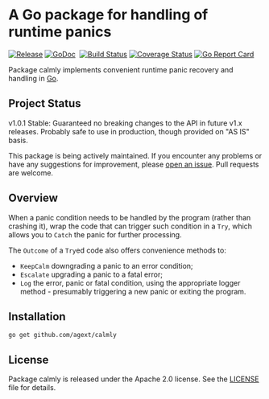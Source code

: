 # A Go package for handling of runtime panics

[![Release](https://img.shields.io/github/release/agext/calmly.svg?style=flat)](https://github.com/agext/calmly/releases/latest)
[![GoDoc](https://img.shields.io/badge/godoc-reference-blue.svg?style=flat)](https://godoc.org/github.com/agext/calmly) 
[![Build Status](https://travis-ci.org/agext/calmly.svg?branch=master&style=flat)](https://travis-ci.org/agext/calmly)
[![Coverage Status](https://coveralls.io/repos/github/agext/calmly/badge.svg?style=flat)](https://coveralls.io/github/agext/calmly)
[![Go Report Card](https://goreportcard.com/badge/github.com/agext/calmly?style=flat)](https://goreportcard.com/report/github.com/agext/calmly)


Package calmly implements convenient runtime panic recovery and handling in [Go](http://golang.org).

## Project Status

v1.0.1 Stable: Guaranteed no breaking changes to the API in future v1.x releases. Probably safe to use in production, though provided on "AS IS" basis.

This package is being actively maintained. If you encounter any problems or have any suggestions for improvement, please [open an issue](https://github.com/agext/calmly/issues). Pull requests are welcome.

## Overview

When a panic condition needs to be handled by the program (rather than crashing it), wrap the code that can trigger such condition in a `Try`, which allows you to `Catch` the panic for further processing.

The `Outcome` of a `Try`ed code also offers convenience methods to:
- `KeepCalm` downgrading a panic to an error condition;
- `Escalate` upgrading a panic to a fatal error;
- `Log` the error, panic or fatal condition, using the appropriate logger method - presumably triggering a new panic or exiting the program.

## Installation

```
go get github.com/agext/calmly
```

## License

Package calmly is released under the Apache 2.0 license. See the [LICENSE](LICENSE) file for details.
